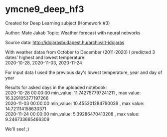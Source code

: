 # ymcne9_deep_hf3
Created for Deep Learning subject (Homework #3)

Author: Mate Jakab
Topic: Weather forecast with neural networks

Source data: http://idojarasbudapest.hu/archivalt-idojaras

With weather datas from October to December (2011-2020) I predicted 3 dates' highest and lowest temperature: <br />
2020-10-28, 2020-11-03, 2020-11-24

For input data I used the previous day's lowest temperature, year and day of year

Results for asked days in the uploaded notebook: <br />
2020-10-28 00:00:00  min_value:  11.742757797241211 , max value:  16.329105377197266 <br />
2020-11-03 00:00:00  min_value:  10.455301284790039 , max value:  14.721114158630371 <br />
2020-11-24 00:00:00  min_value:  5.39286470413208 , max value:  9.246733665466309 <br />

We'll see! ;)
